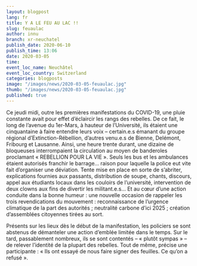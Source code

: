 ```yaml
---
layout: blogpost
lang: fr
title: Y A LE FEU AU LAC !!
slug: feuaulac
author: innu
branch: xr-neuchatel
publish_date: 2020-06-10
publish_time: 13:06
date: 2020-03-05
time: 
event_loc_name: Neuchâtel
event_loc_country: Switzerland
categories: blogposts
image: "/images/news/2020-03-05-feuaulac.jpg"
thumb: "/images/news/2020-03-05-feuaulac.jpg"
published: true
---
```

Ce jeudi midi, outre les premières manifestations du COVID-19, une pluie constante avait pour effet d’éclaircir les rangs des rebelles. De ce fait, le long de l’avenue du 1er-Mars, à hauteur de l’Université, ils étaient une cinquantaine à faire entendre leurs voix – certain.e.s émanant du groupe régional d’Extinction-Rébellion, d’autres venu.e.s de Bienne, Delémont, Fribourg et Lausanne. Ainsi, une heure trente durant, une dizaine de bloqueuses interrompaient la circulation au moyen de banderoles proclamant « REBELLION POUR LA VIE ». Seuls les bus et les ambulances étaient autorisés franchir le barrage… raison pour laquelle la police eut vite fait d’organiser une déviation. Tente mise en place en sorte de s’abriter, explications fournies aux passants, distribution de soupe, chants, discours, appel aux étudiants locaux dans les couloirs de l’université, intervention de deux clowns aux fins de divertir les militant.e.s… Et au cœur d’une action conduite dans la bonne humeur : une nouvelle occasion de rappeler les trois revendications du mouvement : reconnaissance de l’urgence climatique de la part des autorités ; neutralité carbone d’ici 2025 ; création d’assemblées citoyennes tirées au sort. 

Présents sur les lieux dès le début de la manifestation, les policiers se sont abstenus de démanteler une action d’emblée limitée dans le temps. Sur le tard, passablement nombreux, ils se sont contentés – « plutôt sympas » – de relever l’identité de la plupart des rebelles. Tout de même, précise une participante : « Ils ont essayé de nous faire signer des feuilles. Ce qu’on a refusé ».
